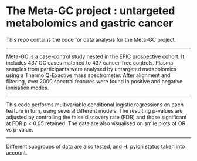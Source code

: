 # The Meta-GC project : untargeted metabolomics and gastric cancer
This repo contains the code for data analysis for the Meta-GC project.

---

Meta-GC is a case-control study nested in the EPIC prospective cohort. It includes 437 GC cases matched to 437 cancer-free controls. Plasma samples from participants were analysed by untargeted metabolomics using a Thermo Q-Exactive mass spectrometer. After alignment and filtering, over 2000 spectral features were found in positive and negative ionisation modes.

---

This code performs multivariable conditional logistic regressions on each feature in turn, using several different models. The resulting p-values are adjusted by controlling the false discovery rate (FDR) and those significant at FDR p < 0.05 retained. The data are also visualised on smile plots of OR vs p-value.

---

Different subgroups of data are also tested, and H. pylori status taken into account.

